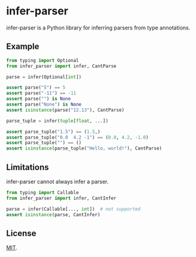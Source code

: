 infer-parser
============

infer-parser is a Python library for inferring parsers from type annotations.

Example
-------

```python
from typing import Optional
from infer_parser import infer, CantParse

parse = infer(Optional[int])

assert parse("5") == 5
assert parse("-11") == -11
assert parse("") is None
assert parse("None") is None
assert isinstance(parse("12.13"), CantParse)

parse_tuple = infer(tuple[float, ...])

assert parse_tuple("1.5") == (1.5,)
assert parse_tuple("0.0  4.2 -1") == (0.0, 4.2, -1.0)
assert parse_tuple("") == ()
assert isinstance(parse_tuple("Hello, world!"), CantParse)
```

Limitations
-----------

infer-parser cannot always infer a parser.

```python
from typing import Callable
from infer_parser import infer, CantInfer

parse = infer(Callable[..., int])  # not supported
assert isinstance(parse, CantInfer)
```

License
-------

[MIT](./LICENSE).
